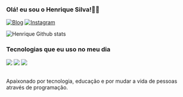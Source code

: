 ### Olá! eu sou o Henrique Silva!🙋‍♂️
[![Blog](	https://img.shields.io/badge/LinkedIn-0077B5?style=for-the-badge&logo=linkedin&logoColor=white)](https://www.linkedin.com/in/henriquevianadasilva/)
[![Instagram](https://img.shields.io/badge/Instagram-E4405F?style=for-the-badge&logo=instagram&logoColor=white)](https://www.instagram.com/henriquevianaa.silvaa/)


![Henrique Github stats](https://github-readme-stats.vercel.app/api?username=Henrique-Silvaa&theme=dracula)

### Tecnologias que eu uso no meu dia
<div>
<img src="https://img.shields.io/badge/HTML5-E34F26?style=for-the-badge&logo=html5&logoColor=white">
<img src="https://img.shields.io/badge/CSS3-1572B6?style=for-the-badge&logo=css3&logoColor=white">
<img src="https://img.shields.io/badge/JavaScript-F7DF1E?style=for-the-badge&logo=javascript&logoColor=black">
</div>
<br>

Apaixonado por tecnologia, educação e por mudar a vida de pessoas através de programação.
